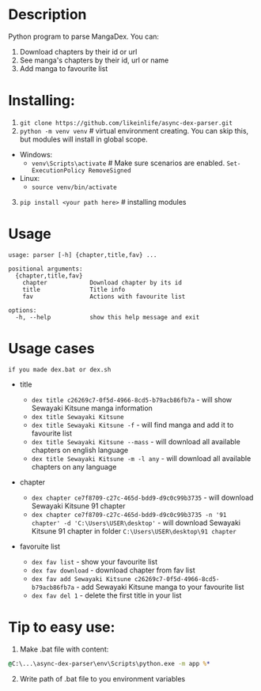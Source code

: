 # Description
Python program to parse MangaDex.
You can:
1. Download chapters by their id or url
2. See manga's chapters by their id, url or name
3. Add manga to favourite list
# Installing:
1. `git clone https://github.com/likeinlife/async-dex-parser.git`
2. `python -m venv venv`  # virtual environment creating. You can skip this, but modules will install in global scope.
- Windows:
  - `venv\Scripts\activate`  # Make sure scenarios are enabled. `Set-ExecutionPolicy RemoveSigned`
- Linux:
  - `source venv/bin/activate`
3. `pip install <your path here>`  # installing modules

# Usage
```
usage: parser [-h] {chapter,title,fav} ...

positional arguments:
  {chapter,title,fav}
    chapter            Download chapter by its id
    title              Title info
    fav                Actions with favourite list

options:
  -h, --help           show this help message and exit
```
# Usage cases
`if you made dex.bat or dex.sh`
- title
  - `dex title c26269c7-0f5d-4966-8cd5-b79acb86fb7a` - will show Sewayaki Kitsune manga information
  - `dex title Sewayaki Kitsune`
  - `dex title Sewayaki Kitsune -f` - will find manga and add it to favourite list
  - `dex title Sewayaki Kitsune --mass` - will download all available chapters on english language
  - `dex title Sewayaki Kitsune -m -l any` - will download all available chapters on any language

- chapter
  - `dex chapter ce7f8709-c27c-465d-bdd9-d9c0c99b3735` - will download Sewayaki Kitsune 91 chapter
  - `dex chapter ce7f8709-c27c-465d-bdd9-d9c0c99b3735 -n '91 chapter' -d 'C:\Users\USER\desktop'` - will download Sewayaki Kitsune 91 chapter in folder `C:\Users\USER\desktop\91 chapter`

- favoruite list
  - `dex fav list` - show your favourite list
  - `dex fav download` - download chapter from fav list
  - `dex fav add Sewayaki Kitsune c26269c7-0f5d-4966-8cd5-b79acb86fb7a` - add Sewayaki Kitsune manga to your favourite list
  - `dex fav del 1` - delete the first title in your list

# Tip to easy use:

  1. Make .bat file with content:
  ```bat
  @C:\...\async-dex-parser\env\Scripts\python.exe -m app %*
  ```
  2. Write path of .bat file to you environment variables

